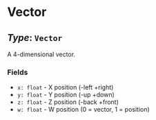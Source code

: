 # Vector
   
## *Type*: `Vector`

A 4-dimensional vector.

### Fields

 - `x: float` - X position (-left +right)
 - `y: float` - Y position (-up +down)
 - `z: float` - Z position (-back +front)
 - `w: float` - W position (0 = vector, 1 = position)
